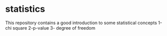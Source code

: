 # statistics
This repository contains a good introduction to some statistical concepts 
1-chi square 
2-p-value
3- degree of freedom 
